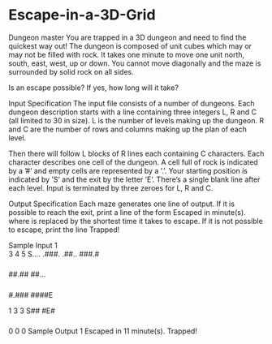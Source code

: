 # Escape-in-a-3D-Grid
Dungeon master
You are trapped in a 3D dungeon and need to find the quickest way out! The dungeon is composed of unit cubes which may or may not be filled with rock. It takes one minute to move one unit north, south, east, west, up or down. You cannot move diagonally and the maze is surrounded by solid rock on all sides.

Is an escape possible? If yes, how long will it take?

Input Specification
The input file consists of a number of dungeons. Each dungeon description starts with a line containing three integers L, R and C (all limited to 30 in size). L is the number of levels making up the dungeon. R and C are the number of rows and columns making up the plan of each level.

Then there will follow L blocks of R lines each containing C characters. Each character describes one cell of the dungeon. A cell full of rock is indicated by a ’#’ and empty cells are represented by a ’.’. Your starting position is indicated by ’S’ and the exit by the letter ’E’. There’s a single blank line after each level. Input is terminated by three zeroes for L, R and C.

Output Specification
Each maze generates one line of output. If it is possible to reach the exit, print a line of the form
Escaped in <x> minute(s).
where <x> is replaced by the shortest time it takes to escape. If it is not possible to escape, print the line
Trapped!

Sample Input 1	
3 4 5
S....
.###.
.##..
###.#

#####
#####
##.##
##...

#####
#####
#.###
####E

1 3 3
S##
#E#
###

0 0 0
Sample Output 1
Escaped in 11 minute(s).
Trapped!
